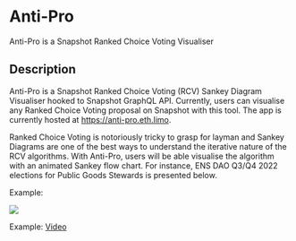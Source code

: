 # Anti-Pro

Anti-Pro is a Snapshot Ranked Choice Voting Visualiser

## Description

Anti-Pro is a Snapshot Ranked Choice Voting (RCV) Sankey Diagram Visualiser hooked to Snapshot GraphQL API. Currently, users can visualise any Ranked Choice Voting proposal on Snapshot with this tool. The app is currently hosted at https://anti-pro.eth.limo.

Ranked Choice Voting is notoriously tricky to grasp for layman and Sankey Diagrams are one of the best ways to understand the iterative nature of the RCV algorithms. With Anti-Pro, users will be able visualise the algorithm with an animated Sankey flow chart. For instance, ENS DAO Q3/Q4 2022 elections for Public Goods Stewards is presented below.

Example:
&nbsp;

![](https://user-images.githubusercontent.com/19473027/204131585-ed4e77b5-d4b3-4774-92e9-ee1b3ce5688e.png)

Example: [Video](https://ipfs.io/ipfs/QmYuR96yA2bRBwM2C4ARCEiqkkDCbrmKCUNb5R85kjx7Re)
